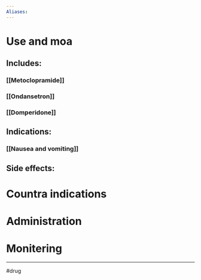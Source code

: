 ```yaml
---
Aliases:
---
```

# Use and moa
## Includes:
### [[Metoclopramide]]
### [[Ondansetron]]
### [[Domperidone]]
## Indications:
### [[Nausea and vomiting]]
## Side effects:
# Countra indications
# Administration 
# Monitering 

---
#drug 